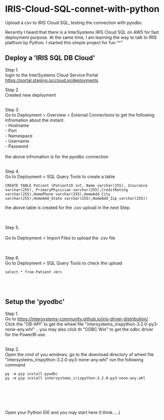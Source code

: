# IRIS-Cloud-SQL-connet-with-python
Upload a csv to IRIS Cloud SQL, testing the connection with pyodbc


Recently I heard that there is a InterSystems IRIS Cloud SQL on AWS for fast deployment purpose.
At the same time, I am learning the way to talk to IRIS platfrom by Python.
I started this simple project for fun ^^"


Deploy a 'IRIS SQL DB Cloud'
---------------------------------------------------------
Step 1. <br>
login to the InterSystems Cloud Service Portal
https://portal.staging.isccloud.io/deployments

Step 2. <br>
Created new deployment <br> <br>

Step 3. <br>
Go to Deployment > Overview > External Connections  to get the following infromation about the instant. <br>
    - Hostname <br>
    - Port <br>
    - Namespace <br>
    - Username <br>
    - Password  <br>
<br>
the above infromation is for the pyodbc connection <br> <br>

Step 4. <br>
Go to Deployment > SQL Query Tools   to create a table  <br>
```
CREATE TABLE Patient (PatientID int, Name varchar(255), Insurance varchar(255), PrimaryPhysician varchar(255),CreditRating varchar(255),HomePhone varchar(255),HomeAdd_City varchar(255),HomeAdd_State varchar(255),HomeAdd_Zip varchar(255))
```
the above table is created for the .csv upload in the next Step.  
<br> <br>

Step 5. <br>
<br>
Go to Deployment > Import Files  to upload the .csv file <br>
<br><br>

Step 6. <br>
Go to Deployment > SQL Query Tools   to check the upload <br>
```
select * from Patient <br>
```
<br><br>

Setup the 'pyodbc'
---------------------------------------------------------
Step 1. <br>
Go to  https://intersystems-community.github.io/iris-driver-distribution/ <br>
Click the "DB-API" to get the wheel file "intersystems_irispython-3.2.0-py3-none-any.whl"
.. you may also click th "ODBC Win" to get the odbc driver for the PowerBI use.
<br><br>

Step 2. <br>
Open the cmd of you windows, go to the download directory of wheel file "intersystems_irispython-3.2.0-py3-none-any.whl"
run the following command <br>
```
py -m pip install pyodbc
py -m pip install intersystems_irispython-3.2.0-py3-none-any.whl
```
<br><br>
------------------------------------------------------------

Open your Python IDE and you may start here  (I think.....)
